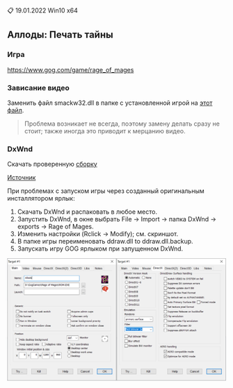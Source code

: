 :clipboard: 19.01.2022 Win10 x64

## Аллоды: Печать тайны

### Игра

https://www.gog.com/game/rage_of_mages

### Зависание видео

Заменить файл smackw32.dll в папке с установленной игрой на [этот файл](https://github.com/Unicornum/Db.Games/releases/download/Allods/smackw32.dll).

> Проблема возникает не всегда, поэтому замену делать сразу не стоит; также иногда это приводит к мерцанию видео.

### DxWnd

Скачать проверенную [сборку](https://github.com/Unicornum/Db.Games/releases/download/Allods/DxWnd_v2_05_80.rar)

[Источник](https://sourceforge.net/projects/dxwnd/)

При проблемах с запуском игры через созданный оригинальным инсталлятором ярлык:

1. Скачать DxWnd и распаковать в любое место.
2. Запустить DxWnd, в окне выбрать File -> Import -> папка DxWnd -> exports -> Rage of Mages.
3. Изменить настройки (Rclick -> Modify); см. скриншот.
4. В папке игры переименовать ddraw.dll to ddraw.dll.baсkup.
5. Запускать игру GOG ярлыком при запущенном DxWnd.

![DxWnd](DxWnd.png)
